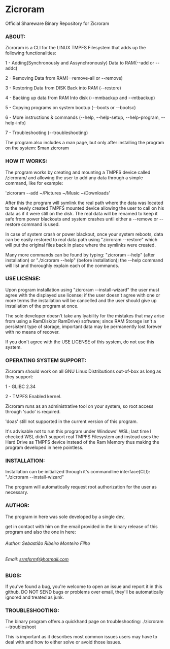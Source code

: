 # Zicroram
Official Shareware Binary Repository for Zicroram

### ABOUT:
Zicroram is a CLI for the LINUX TMPFS Filesystem that adds up the following functionalities:

1 - Adding(Synchronously and Assynchronously) Data to RAM(--add or --addc)

2 - Removing Data from RAM(--remove-all or --remove)

3 - Restoring Data from DISK Back into RAM (--restore)

4 - Backing up data from RAM Into disk (--mmbackup and --mtbackup)

5 - Copying programs on system bootup (--boots or --bootsc)

6 - More instructions & commands (--help, --help-setup, --help-program, --help-info)

7 - Troubleshooting (--troubleshooting)

The program also includes a man page, but only after installing the program on the system: $man zicroram

### HOW IT WORKS:
The program works by creating and mounting a TMPFS device called /zicroram/ and allowing the user to add any data through a simple command, like for example:

'zicroram --add ~/Pictures ~/Music ~/Downloads'

After this the program will symlink the real path where the data was located to the newly created TMPFS mounted device allowing the user to call on his data as if it were still on the disk. The real data will be renamed to keep it safe from power blackouts and system crashes until either a --remove or --restore command is used.

In case of system crash or power blackout, once your system reboots, data can be easily restored to real data path using "zicroram --restore" which will put the original files back in place where the symlinks were created.

Many more commands can be found by typing: "zicroram --help" (after installation) or "./zicroram --help" (before installation); the --help command will list and thoroughly explain each of the commands.

### USE LICENSE:

Upon program installation using "zicroram --install-wizard" the user must agree with the displayed use license;
if the user doesn't agree with one or more terms the installation will be cancelled and the user should 
give up installation of the program at once.

The sole developer doesn't take any lyability for the mistakes that may arise from using a RamDisk(or RamDrive) software;
since RAM Storage isn't a persistent type of storage, important data may be permanently lost forever with no means of recover.

If you don't agree with the USE LICENSE of this system, do not use this system.

### OPERATING SYSTEM SUPPORT:

Zicroram should work on all GNU Linux Distributions out-of-box as long as they support:

1 - GLIBC 2.34

2 - TMPFS Enabled kernel.

Zicroram runs as an administrative tool on your system, so root access through 'sudo' is required. 

'doas' still not supported in the current version of this program.

It's advisable not to run this program under Windows' WSL; last time I checked WSL didn't support real TMPFS Filesystem and instead uses the Hard Drive as TMPFS device instead of the Ram Memory thus making the program developed in here pointless.

### INSTALLATION:

Installation can be initialized through it's commandline interface(CLI): "./zicroram --install-wizard"

The program will automatically request root authorization for the user as necessary.

### AUTHOR:

The program in here was sole developed by a single dev,

get in contact with him on the email provided in the binary release of this program and also the one in here:

###### Author: Sebastião Ribeiro Monteiro Filho
###### Email: srmfsrmf@hotmail.com

### BUGS:

If you've found a bug, you're welcome to open an issue and report it in this github.
DO NOT SEND bugs or problems over email, they'll be automatically ignored and treated as junk.

### TROUBLESHOOTING:

The binary program offers a quickhand page on troubleshooting: ./zicroram --troubleshoot

This is important as it describes most common issues users may have to deal with and how to either solve or avoid those issues.
